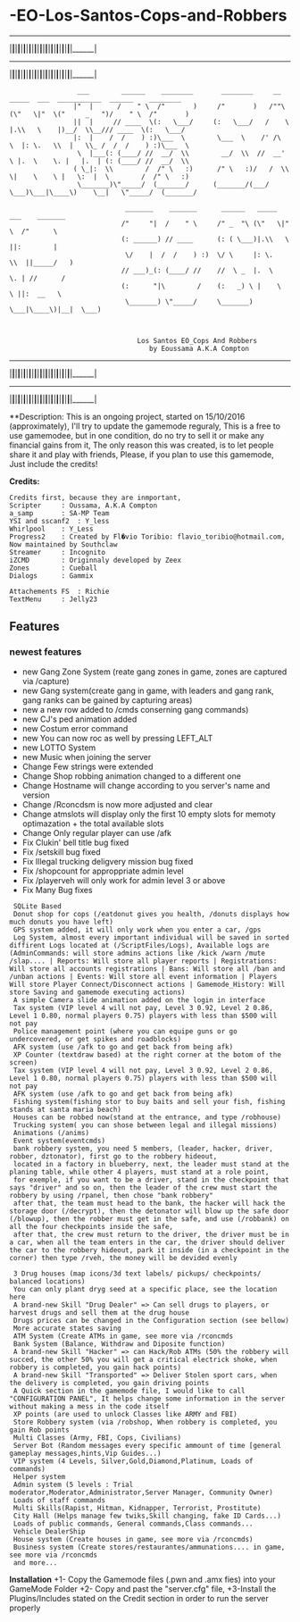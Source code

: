 # -EO-Los-Santos-Cops-and-Robbers
 ______ ______ ______ ______ ______ ______ ______ ______ ______ ______ ______ ______ ______ ______ ______ ______ ______ ______ ______ ______ ______ ______ ______
|______|______|______|______|______|______|______|______|______|______|______|______|______|______|______|______|______|______|______|______|______|______|______|
 ______ ______ ______ ______ ______ ______ ______ ______ ______ ______ ______ ______ ______ ______ ______ ______ ______ ______ ______ ______ ______ ______ ______
|______|______|______|______|______|______|______|______|______|______|______|______|______|______|______|______|______|______|______|______|______|______|______|


					 ___        ______    ________       ________     __      _____  ___  ___________  ______    ________
					|"  |      /    " \  /"       )     /"       )   /""\    (\"   \|"  \("     _   ")/    " \  /"       )
					||  |     // ____  \(:   \___/     (:   \___/   /    \   |.\\   \    |)__/  \\__/// ____  \(:   \___/
					|:  |    /  /    ) :)\___  \        \___  \    /' /\  \  |: \.   \\  |   \\_ /  /  /    ) :)\___  \
					 \  |___(: (____/ //  __/  \\        __/  \\  //  __'  \ |.  \    \. |   |.  | (: (____/ //  __/  \\
					( \_|:  \\        /  /" \   :)      /" \   :)/   /  \\  \|    \    \ |   \:  |  \        /  /" \   :)
					 \_______)\"_____/  (_______/      (_______/(___/    \___)\___|\____\)    \__|   \"_____/  (_______/

								 _______    _______  	 ______   _____  ___    _______
								/"     "|  /    " \  	/" _  "\ (\"   \|"  \  /"      \
								(: ______) // ____    	(: ( \___)|.\\   \    ||:        |
								 \/    |  /  /    ) :)	\/ \     |: \.   \\  ||_____/   )
								// ___)_(: (____/ // 	//  \ _  |.  \    \. | //      /
								(:      "|\        / 	(:   _) \ |    \    \ ||:  __   \
								 \_______) \"_____/   	\_______) \___|\____\)|__|  \___)



									Los Santos EO_Cops And Robbers
									   by Eoussama A.K.A Compton



 ______ ______ ______ ______ ______ ______ ______ ______ ______ ______ ______ ______ ______ ______ ______ ______ ______ ______ ______ ______ ______ ______ ______
|______|______|______|______|______|______|______|______|______|______|______|______|______|______|______|______|______|______|______|______|______|______|______|
 ______ ______ ______ ______ ______ ______ ______ ______ ______ ______ ______ ______ ______ ______ ______ ______ ______ ______ ______ ______ ______ ______ ______
|______|______|______|______|______|______|______|______|______|______|______|______|______|______|______|______|______|______|______|______|______|______|______|


 **Description:
This is an ongoing project, started on 15/10/2016 (approximately), I'll try to update the gamemode reguraly,
This is a free to use gamemodee, but in one condition, do no try to sell it or make any financial gains from it, The only reason this was created,
is to let people share it and play with friends, Please, if you plan to use this gamemode, Just include the credits!


 **Credits:**
 ```
 Credits first, because they are inmportant,
 Scripter 	  : Oussama, A.K.A Compton
 a_samp		  : SA-MP Team
 YSI and sscanf2  : Y_less
 Whirlpool	  : Y_Less
 Progress2	  : Created by Fl�vio Toribio: flavio_toribio@hotmail.com, Now maintained by Southclaw
 Streamer 	  : Incognito
 iZCMD	  	  : Originnaly developed by Zeex
 Zones    	  : Cueball
 Dialogs  	  : Gammix

 Attachements FS  : Richie
 TextMenu	  : Jelly23
```

 ## **Features**
 ### newest features
 

 * new Gang Zone System (reate gang zones in game, zones are captured via /capture)
 * new Gang system(create gang in game, with leaders and gang rank, gang ranks can be gained by capturing areas)
 * new a new row added to /cmds conserning gang commands)
 * new CJ's ped animation added
 * new Costum error command
 * new You can now roc as well by pressing LEFT_ALT 
 * new LOTTO System
 * new Music when joining the server
 * Change Few strings were extended
 * Change Shop robbing animation changed to a different one
 * Change Hostname will change according to you server's name and version
 * Change /Rconcdsm is now more adjusted and clear
 * Change atmslots will display only the first 10 empty slots for memoty optimazation + the total available slots
 * Change Only regular player can use /afk 
 * Fix Clukin' bell title bug fixed
 * Fix /setskill bug fixed
 * Fix Illegal trucking deligvery mission bug fixed
 * Fix /shopcount for approppriate admin level
 * Fix /playerveh will only work for admin level 3 or above
 * Fix Many Bug fixes
```
 SQLite Based
 Donut shop for cops (/eatdonut gives you health, /donuts displays how much donuts you have left)
 GPS system added, it will only work when you enter a car, /gps
 Log System, almost every important individual will be saved in sorted diffirent Logs located at (/ScriptFiles/Logs), Available logs are (AdminCommands: will store admins actions like /kick /warn /mute /slap.... | Reports: Will store all player reports | Registrations: Will store all accounts registrations | Bans: Will store all /ban and /unban actions | Events: Will store all event information | Players Will store Player Connect/Disconnect actions | Gamemode_History: Will store Saving and gamemode executing actions)
 A simple Camera slide animation added on the login in interface
 Tax system (VIP level 4 will not pay, Level 3 0.92, Level 2 0.86, Level 1 0.80, normal players 0.75) players with less than $500 will not pay
 Police management point (where you can equipe guns or go undercovered, or get spikes and roadblocks)
 AFK system (use /afk to go and get back from being afk)
 XP Counter (textdraw based) at the right corner at the botom of the screen)
 Tax system (VIP level 4 will not pay, Level 3 0.92, Level 2 0.86, Level 1 0.80, normal players 0.75) players with less than $500 will not pay
 AFK system (use /afk to go and get back from being afk)
 Fishing system(fishing stor to buy baits and sell your fish, fishing stands at santa maria beach)
 Houses can be robbed now(stand at the entrance, and type /robhouse)
 Trucking system( you can shose between legal and illegal missions)
 Animations (/anims)
 Event system(eventcmds)
 bank robbery system, you need 5 members, (leader, hacker, driver, robber, dztonator), first go to the robbery hideout,
 located in a factory in blueberry, next, the leader must stand at the planing table, while other 4 players, must stand at a role point,
 for exemple, if you want to be a driver, stand in the checkpoint that says "driver" and so on, then the leader of the crew must start the robbery by using /rpanel, then chose "bank robbery"
 after that, the team must head to the bank, the hacker will hack the storage door (/decrypt), then the detonator will blow up the safe door (/blowup), then the robber must get in the safe, and use (/robbank) on all the four checkpoints inside the safe,
 after that, the crew must return to the driver, the driver must be in a car, when all the team enters in the car, the driver should deliver the car to the robbery hideout, park it inside (in a checkpoint in the corner) then type /rveh, the money will be devided evenly

 3 Drug houses (map icons/3d text labels/ pickups/ checkpoints/ balanced locations)
 You can only plant dryg seed at a specific place, see the location here
 A brand-new Skill "Drug Dealer" => Can sell drugs to players, or harvest drugs and sell them at the drug house
 Drugs prices can be changed in the Configuration section (see bellow)
 More accurate states saving
 ATM System (Create ATMs in game, see more via /rconcmds
 Bank System (Balance, Withdraw and Diposite function)
 A brand-new Skill "Hacker" => can Hack/Rob ATMs (50% the robbery will succed, the other 50% you will get a critical electrick shoke, when robbery is completed, you gain hack points)
 A brand-new Skill "Transported" => Deliver Stolen sport cars, when the delivery is completed, you gain driving points
 A Quick section in the gamemode file, I would like to call "CONFIGURATION PANEL", It helps change some information in the server without making a mess in the code itself
 XP points (are used to unlock Classes like ARMY and FBI)
 Store Robbery system (via /robshop, When robbery is completed, you gain Rob points
 Multi Classes (Army, FBI, Cops, Civilians)
 Server Bot (Random messages every specific ammount of time [general gameplay messages,hints,Vip Guides...)
 VIP system (4 Levels, Silver,Gold,Diamond,Platinum, Loads of commands)
 Helper system
 Admin system (5 levels : Trial moderator,Moderator,Administrator,Server Manager, Community Owner)
 Loads of staff commands
 Multi Skills(Rapist, Hitman, Kidnapper, Terrorist, Prostitute)
 City Hall (Helps manage few twiks,Skill changing, fake ID Cards...)
 Loads of public commands, General commands,Class commands...
 Vehicle DealerShip
 House system (Create houses in game, see more via /rconcmds)
 Business system (Create stores/restaurantes/ammunations.... in game, see more via /rconcmds
 and more...
```
 **Installation**
 +1- Copy the Gamemode files (.pwn and .amx fies) into your GameMode Folder
 +2- Copy and past the "server.cfg" file,
 +3-Install the Plugins/Includes stated on the Credit section in order to run the server properly
